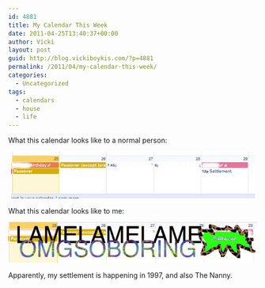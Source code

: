 ```yaml
---
id: 4881
title: My Calendar This Week
date: 2011-04-25T13:40:37+00:00
author: Vicki
layout: post
guid: http://blog.vickiboykis.com/?p=4881
permalink: /2011/04/my-calendar-this-week/
categories:
  - Uncategorized
tags:
  - calendars
  - house
  - life
---
```

What this calendar looks like to a normal person:

<p style="text-align: center;">
  <a href="https://raw.githubusercontent.com/veekaybee/wlb/gh-pages/assets/images/2011/04/Screen-shot-2011-04-25-at-1.29.46-PM.png"><img class="aligncenter size-full wp-image-4882" title="Screen shot 2011-04-25 at 1.29.46 PM" src="https://raw.githubusercontent.com/veekaybee/wlb/gh-pages/assets/images/2011/04/Screen-shot-2011-04-25-at-1.29.46-PM.png" alt="" width="493" height="95" /></a>
</p>

What this calendar looks like to me:

<p style="text-align: center;">
  <a href="https://raw.githubusercontent.com/veekaybee/wlb/gh-pages/assets/images/2011/04/Screen-shot-2011-04-25-at-1.34.09-PM.png"><img class="aligncenter size-full wp-image-4883" title="Screen shot 2011-04-25 at 1.34.09 PM" src="https://raw.githubusercontent.com/veekaybee/wlb/gh-pages/assets/images/2011/04/Screen-shot-2011-04-25-at-1.34.09-PM.png" alt="" width="511" height="82" /></a>
</p>

Apparently, my settlement is happening in 1997, and also The Nanny.